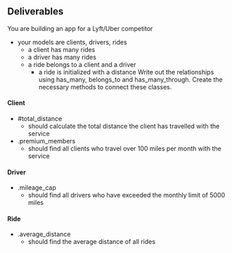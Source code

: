 ## Deliverables
You are building an app for a Lyft/Uber competitor
- your models are clients, drivers, rides
  - a client has many rides
  - a driver has many rides
  - a ride belongs to a client and a driver
    - a ride is initialized with a distance
Write out the relationships using has_many, belongs_to and has_many_through. Create the necessary methods to connect these classes.

#### Client
- #total_distance
  - should calculate the total distance the client has travelled with the service
- .premium_members
  - should find all clients who travel over 100 miles per month with the service

#### Driver
- .mileage_cap
  - should find all drivers who have exceeded the monthly limit of 5000 miles

#### Ride
- .average_distance
  - should find the average distance of all rides
